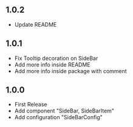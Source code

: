 ## 1.0.2

* Update README

## 1.0.1

* Fix Tooltip decoration on SideBar
* Add more info inside README
* Add more info inside package with comment

## 1.0.0

* First Release
* Add component "SideBar, SideBarItem"
* Add configuration "SideBarConfig"
